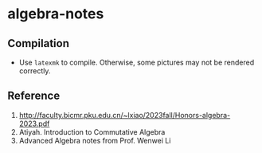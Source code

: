 # algebra-notes

## Compilation 

- Use `latexmk` to compile. Otherwise, some pictures may not be rendered correctly.

## Reference
1. http://faculty.bicmr.pku.edu.cn/~lxiao/2023fall/Honors-algebra-2023.pdf
2. Atiyah. Introduction to Commutative Algebra
3. Advanced Algebra notes from Prof. Wenwei Li
